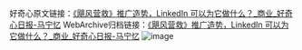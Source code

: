 好奇心原文链接：[《飓风营救》推广造势，LinkedIn 可以为它做什么？_商业_好奇心日报-马宁忆](https://www.qdaily.com/articles/4427.html)
WebArchive归档链接：[《飓风营救》推广造势，LinkedIn 可以为它做什么？_商业_好奇心日报-马宁忆](http://web.archive.org/web/20190623160739/https://www.qdaily.com/articles/4427.html)
![image](http://ww3.sinaimg.cn/large/007d5XDply1g3w1siu05rj30u02ry7wh)